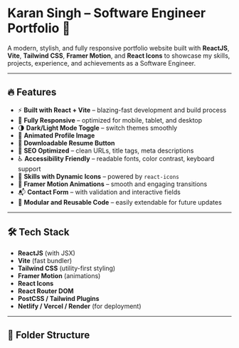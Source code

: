 # Karan Singh – Software Engineer Portfolio 🚀

A modern, stylish, and fully responsive portfolio website built with **ReactJS**, **Vite**, **Tailwind CSS**, **Framer Motion**, and **React Icons** to showcase my skills, projects, experience, and achievements as a Software Engineer.

---

## 🔥 Features

- ⚡ **Built with React + Vite** – blazing-fast development and build process
- 📱 **Fully Responsive** – optimized for mobile, tablet, and desktop
- 🌗 **Dark/Light Mode Toggle** – switch themes smoothly
- 💼 **Animated Profile Image**
- 📄 **Downloadable Resume Button**
- 🚀 **SEO Optimized** – clean URLs, title tags, meta descriptions
- ♿ **Accessibility Friendly** – readable fonts, color contrast, keyboard support
- 🧠 **Skills with Dynamic Icons** – powered by `react-icons`
- 🧩 **Framer Motion Animations** – smooth and engaging transitions
- 📬 **Contact Form** – with validation and interactive fields
- 🔧 **Modular and Reusable Code** – easily extendable for future updates

---

## 🛠️ Tech Stack

- **ReactJS** (with JSX)
- **Vite** (fast bundler)
- **Tailwind CSS** (utility-first styling)
- **Framer Motion** (animations)
- **React Icons**
- **React Router DOM**
- **PostCSS / Tailwind Plugins**
- **Netlify / Vercel / Render** (for deployment)

---

## 📁 Folder Structure
